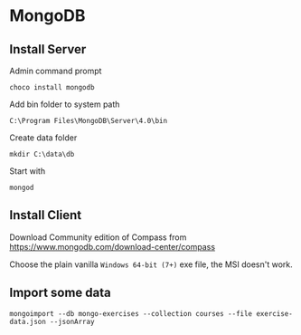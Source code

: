 # MongoDB

## Install Server

Admin command prompt
```
choco install mongodb
```

Add bin folder to system path

```
C:\Program Files\MongoDB\Server\4.0\bin
```

Create data folder
```
mkdir C:\data\db
```

Start with 
```
mongod
```

## Install Client

Download Community edition of Compass from https://www.mongodb.com/download-center/compass

Choose the plain vanilla `Windows 64-bit (7+)` exe file, the MSI doesn't work.


## Import some data

```
mongoimport --db mongo-exercises --collection courses --file exercise-data.json --jsonArray
```
